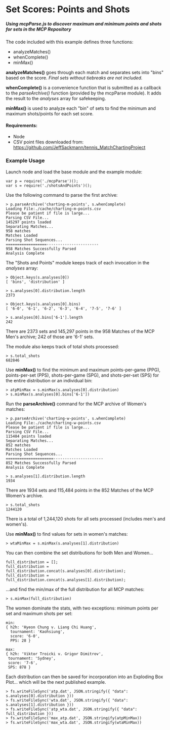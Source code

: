 # Set Scores: Points and Shots
##### Using mcpParse.js to discover maximum and minimum points and shots for sets in the MCP Repository

The code included with this example defines three functions:
  - analyzeMatches()
  - whenComplete()
  - minMax()

**analyzeMatches()** goes through each match and separates sets into "bins" based on the score.  *Final sets without tiebreaks are not included.*

**whenComplete()** is a convenience function that is submitted as a callback to the *parseArchive()* function (provided by the mcpParse module).  It adds the result to the *analyses* array for safekeeping.

**minMax()** is used to analyze each "bin" of sets to find the minimum and maximum shots/points for each set score.

#### Requirements:
  - Node
  - CSV point files downloaded from: https://github.com/JeffSackmann/tennis_MatchChartingProject

### Example Usage
Launch node and load the base module and the example module:
```
var p = require('./mcpParse')();
var s = require('./shotsAndPoints')();
```
Use the following command to parse the first archive:

```
> p.parseArchive('charting-m-points', s.whenComplete)
Loading File:./cache/charting-m-points.csv
Please be patient if file is large...
Parsing CSV File...
145297 points loaded
Separating Matches...
958 matches
Matches Loaded
Parsing Shot Sequences...
==================-----------------------
958 Matches Successfully Parsed
Analysis Complete

```
The "Shots and Points" module keeps track of each invocation in the *analyses* array:

```
> Object.keys(s.analyses[0])
[ 'bins', 'distribution' ]

> s.analyses[0].distribution.length
2373

> Object.keys(s.analyses[0].bins)
[ '6-0', '6-1', '6-2', '6-3', '6-4', '7-5', '7-6' ]

> s.analyses[0].bins['6-1'].length
242

```
There are 2373 sets and 145,297 points in the 958 Matches of the MCP Men's archive; 242 of those are '6-1' sets.

The module also keeps track of total shots processed:
```
> s.total_shots
682846
```

Use **minMax()** to find the minimum and maximum points-per-game (PPG), points-per-set (PPS), shots-per-game (SPG), and shots-per-set (SPS) for the entire distribution or an individual bin:

```
> atpMinMax = s.minMax(s.analyses[0].distribution)
> s.minMax(s.analyses[0].bins['6-1'])
```

Run the **parseArchive()** command for the MCP archive of Women's matches:

```
> p.parseArchive('charting-w-points', s.whenComplete)
Loading File:./cache/charting-w-points.csv
Please be patient if file is large...
Parsing CSV File...
115484 points loaded
Separating Matches...
852 matches
Matches Loaded
Parsing Shot Sequences...
=====================----------------------
852 Matches Successfully Parsed
Analysis Complete

> s.analyses[1].distribution.length
1934
```
There are 1934 sets and 115,484 points in the 852 Matches of the MCP Women's archive.
```
> s.total_shots
1244120
```
There is a total of 1,244,120 shots for all sets processed (includes men's and women's).

Use **minMax()** to find values for sets in women's matches:
```
> wtaMinMax = s.minMax(s.analyses[1].distribution)
```
You can then combine the set distributions for both Men and Women...
```
full_distribution = [];
full_distribution = full_distribution.concat(s.analyses[0].distribution);
full_distribution = full_distribution.concat(s.analyses[1].distribution);
```
...and find the min/max of the full distribution for all MCP matches:

```
> s.minMax(full_distribution)
```
The women dominate the stats, with two exceptions: minimum points per set and maximum shots per set:
```
min:
{ h2h: 'Hyeon Chung v. Liang Chi Huang',
  tournament: 'Kaohsiung',
  score: '6-0',
  PPS: 28 }

max:
{ h2h: 'Viktor Troicki v. Grigor Dimitrov',
 tournament: 'Sydney',
 score: '7-6',
 SPS: 878 }
```
Each distribution can then be saved for incorporation into an Exploding Box Plot... which will be the next published example.
```
> fs.writeFileSync('atp.dat', JSON.stringify({ "data": s.analyses[0].distribution }))
> fs.writeFileSync('wta.dat', JSON.stringify({ "data": s.analyses[1].distribution }))
> fs.writeFileSync('atp_wta.dat', JSON.stringify({ "data": full_distribution }))
> fs.writeFileSync('max_atp.dat', JSON.stringify(atpMinMax))
> fs.writeFileSync('max_wta.dat', JSON.stringify(wtaMinMax))
```
